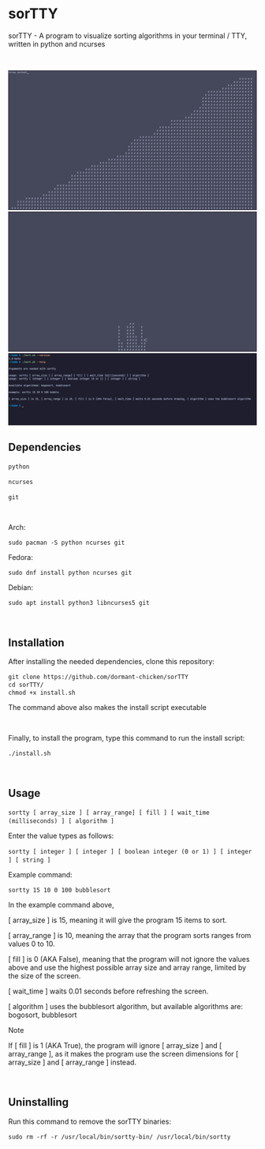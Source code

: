# sorTTY
sorTTY - A program to visualize sorting algorithms in your terminal / TTY, written in python and ncurses

<br>

![bubblesort1](https://github.com/dormant-chicken/sorTTY/blob/main/assets/bubblesort1.png)
![bogosort1](https://github.com/dormant-chicken/sorTTY/blob/main/assets/bogosort1.png)
![sortty](https://github.com/dormant-chicken/sorTTY/blob/main/assets/sortty.png)

## Dependencies

`python`

`ncurses`

`git`

<br>

Arch:
```
sudo pacman -S python ncurses git
```

Fedora:
```
sudo dnf install python ncurses git
```

Debian:
```
sudo apt install python3 libncurses5 git
```

<br>

## Installation

After installing the needed dependencies, clone this repository:

```
git clone https://github.com/dormant-chicken/sorTTY
cd sorTTY/
chmod +x install.sh
```

The command above also makes the install script executable

<br>

Finally, to install the program, type this command to run the install script:

```
./install.sh
```

<br>

## Usage

`sortty [ array_size ] [ array_range] [ fill ] [ wait_time (milliseconds) ] [ algorithm ]`

Enter the value types as follows:

`sortty [ integer ] [ integer ] [ boolean integer (0 or 1) ] [ integer ] [ string ]`

Example command:

```
sortty 15 10 0 100 bubblesort
```

In the example command above,

[ array_size ] is 15, meaning it will give the program 15 items to sort.

[ array_range ] is 10, meaning the array that the program sorts ranges from values 0 to 10.

[ fill ] is 0 (AKA False), meaning that the program will not ignore the values above and use the highest possible array size and array range, limited by the size of the screen.

[ wait_time ] waits 0.01 seconds before refreshing the screen.

[ algorithm ] uses the bubblesort algorithm, but available algorithms are: bogosort, bubblesort

> [!NOTE]
> If [ fill ] is 1 (AKA True), the program will ignore [ array_size ] and [ array_range ], as it makes the program use the screen dimensions for [ array_size ] and [ array_range ] instead.

<br>

## Uninstalling

Run this command to remove the sorTTY binaries:

```
sudo rm -rf -r /usr/local/bin/sortty-bin/ /usr/local/bin/sortty
```
